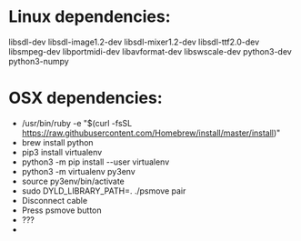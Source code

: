 # Linux dependencies:
libsdl-dev libsdl-image1.2-dev libsdl-mixer1.2-dev libsdl-ttf2.0-dev libsmpeg-dev libportmidi-dev libavformat-dev libswscale-dev python3-dev python3-numpy

# OSX dependencies:
- /usr/bin/ruby -e "$(curl -fsSL https://raw.githubusercontent.com/Homebrew/install/master/install)"
- brew install python
- pip3 install virtualenv
- python3 -m pip install --user virtualenv
- python3 -m virtualenv py3env
- source py3env/bin/activate
- sudo DYLD_LIBRARY_PATH=. ./psmove pair
- Disconnect cable
- Press psmove button
- ???
- 